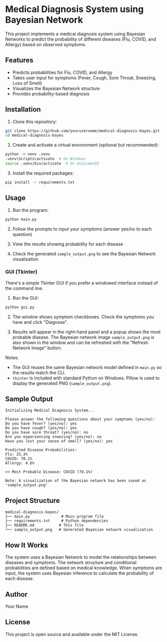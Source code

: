 # Medical Diagnosis System using Bayesian Network

This project implements a medical diagnosis system using Bayesian Networks to predict the probability of different diseases (Flu, COVID, and Allergy) based on observed symptoms.

## Features

- Predicts probabilities for Flu, COVID, and Allergy
- Takes user input for symptoms (Fever, Cough, Sore Throat, Sneezing, Loss of Smell)
- Visualizes the Bayesian Network structure
- Provides probability-based diagnosis

## Installation

1. Clone this repository:
```bash
git clone https://github.com/yourusername/medical-diagnosis-bayes.git
cd medical-diagnosis-bayes
```

2. Create and activate a virtual environment (optional but recommended):
```bash
python -m venv .venv
.venv\Scripts\activate  # On Windows
source .venv/bin/activate  # On Unix/macOS
```

3. Install the required packages:
```bash
pip install -r requirements.txt
```

## Usage

1. Run the program:
```bash
python main.py
```

2. Follow the prompts to input your symptoms (answer yes/no to each question)

3. View the results showing probability for each disease

4. Check the generated `sample_output.png` to see the Bayesian Network visualization

### GUI (Tkinter)

There's a simple Tkinter GUI if you prefer a windowed interface instead of the command line.

1. Run the GUI:

```bash
python gui.py
```

2. The window shows symptom checkboxes. Check the symptoms you have and click "Diagnose".

3. Results will appear in the right-hand panel and a popup shows the most probable disease. The Bayesian network image `sample_output.png` is also shown in the window and can be refreshed with the "Refresh Network Image" button.

Notes:
- The GUI reuses the same Bayesian network model defined in `main.py` so the results match the CLI.
- `tkinter` is included with standard Python on Windows. Pillow is used to display the generated PNG (`sample_output.png`).

## Sample Output

```
Initializing Medical Diagnosis System...

Please answer the following questions about your symptoms (yes/no):
Do you have fever? (yes/no): yes
Do you have cough? (yes/no): yes
Do you have sore throat? (yes/no): no
Are you experiencing sneezing? (yes/no): no
Have you lost your sense of smell? (yes/no): yes

Predicted Disease Probabilities:
Flu: 25.3%
COVID: 70.1%
Allergy: 4.6%

>> Most Probable Disease: COVID (70.1%)

Note: A visualization of the Bayesian network has been saved as 'sample_output.png'
```

## Project Structure

```
medical-diagnosis-bayes/
├── main.py              # Main program file
├── requirements.txt     # Python dependencies
├── README.md           # This file
└── sample_output.png   # Generated Bayesian network visualization
```

## How It Works

The system uses a Bayesian Network to model the relationships between diseases and symptoms. The network structure and conditional probabilities are defined based on medical knowledge. When symptoms are input, the system uses Bayesian inference to calculate the probability of each disease.

## Author

Your Name

## License

This project is open source and available under the MIT License.
